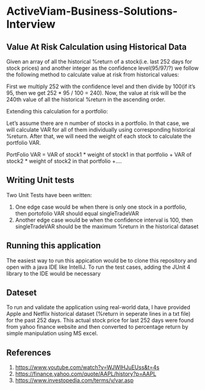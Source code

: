 # ActiveViam-Business-Solutions-Interview

## Value At Risk Calculation using Historical Data
Given an array of all the historical %return of a stock(i.e. last 252 days for stock prices) and another integer as the confidence level(95/97/?) we follow the following method to calculate value at risk from historical values:

First we multiply 252 with the confidence level and then divide by 100(if it’s 95, then we get 252 * 95 / 100 = 240). Now, the value at risk will be the 240th value of all the historical %return in the ascending order.

Extending this calculation for a portfolio:

Let’s assume there are n number of stocks in a portfolio. In that case, we will calculate VAR for all of them individually using corresponding historical %return. After that, we will need the weight of each stock to calculate the portfolio VAR.

PortFolio VAR = VAR of stock1 * weight of stock1 in that portfolio + VAR of stock2 * weight of stock2 in that portfolio +.... 

## Writing Unit tests
Two Unit Tests have been written:
1. One edge case would be when there is only one stock in a portfolio, then portofolio VAR should equal singleTradeVAR
2. Another edge case would be when the confidence interval is 100, then singleTradeVAR should be the maximum %return in the historical dataset

## Running this application
The easiest way to run this appication would be to clone this repository and open with a java IDE like IntelliJ. To run the test cases, adding the JUnit 4 library to the IDE would be necessary

## Dateset 
To run and validate the application using real-world data, I have provided Apple and Netflix historical dataset (%return in seperate lines in a txt file) for the past 252 days. This actual stock price for last 252 days were found from yahoo finance website and then converted to percentage return by simple manipulation using MS excel.

## References
1. https://www.youtube.com/watch?v=WJWlHJuEUss&t=4s
2. https://finance.yahoo.com/quote/AAPL/history?p=AAPL
3. https://www.investopedia.com/terms/v/var.asp
